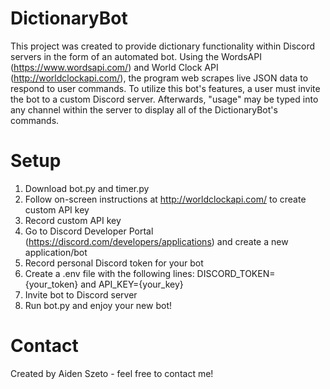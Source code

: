 # DictionaryBot
This project was created to provide dictionary functionality within Discord servers in the form of an automated bot. Using the WordsAPI (https://www.wordsapi.com/) and World Clock API (http://worldclockapi.com/), the program web scrapes live JSON data to respond to user commands. To utilize this bot's features, a user must invite the bot to a custom Discord server. Afterwards, "usage" may be typed into any channel within the server to display all of the DictionaryBot's commands.
# Setup
1. Download bot.py and timer.py
2. Follow on-screen instructions at http://worldclockapi.com/ to create custom API key
3. Record custom API key
4. Go to Discord Developer Portal (https://discord.com/developers/applications) and create a new application/bot
5. Record personal Discord token for your bot
6. Create a .env file with the following lines: 
      DISCORD_TOKEN={your_token} and API_KEY={your_key}
7. Invite bot to Discord server
8. Run bot.py and enjoy your new bot!
# Contact
Created by Aiden Szeto - feel free to contact me!
